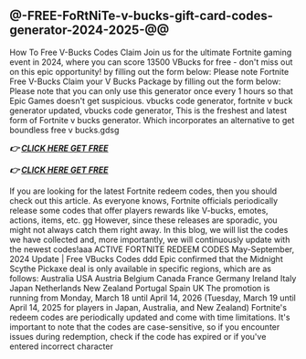 ## @-FREE-FoRtNiTe-v-bucks-gift-card-codes-generator-2024-2025-@@

How To Free V-Bucks Codes Claim Join us for the ultimate Fortnite gaming event in 2024, where you can score 13500 VBucks for free - don't miss out on this epic opportunity! by filling out the form below: Please note Fortnite Free V-Bucks Claim your V Bucks Package by filling out the form below: Please note that you can only use this generator once every 1 hours so that Epic Games doesn't get suspicious. vbucks code generator, fortnite v buck generator updated, vbucks code generator, This is the freshest and latest form of Fortnite v bucks generator. Which incorporates an alternative to get boundless free v bucks.gdsg

***👉 [CLICK HERE GET FREE]( https://gettrendd.com/v-bucks)*** 

***👉 [CLICK HERE GET FREE]( https://gettrendd.com/v-bucks)***

If you are looking for the latest Fortnite redeem codes, then you should check out this article. As everyone knows, Fortnite officials periodically release some codes that offer players rewards like V-bucks, emotes, actions, items, etc. gg However, since these releases are sporadic, you might not always catch them right away. In this blog, we will list the codes we have collected and, more importantly, we will continuously update with the newest codes!aaa ACTIVE FORTNITE REDEEM CODES May-September, 2024 Update | Free VBucks Codes ddd Epic confirmed that the Midnight Scythe Pickaxe deal is only available in specific regions, which are as follows: Australia USA Austria Belgium Canada France Germany Ireland Italy Japan Netherlands New Zealand Portugal Spain UK The promotion is running from Monday, March 18 until April 14, 2026 (Tuesday, March 19 until April 14, 2025 for players in Japan, Australia, and New Zealand) Fortnite's redeem codes are periodically updated and come with time limitations. It's important to note that the codes are case-sensitive, so if you encounter issues during redemption, check if the code has expired or if you've entered incorrect character
